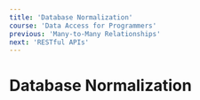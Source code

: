```yaml
---
title: 'Database Normalization'
course: 'Data Access for Programmers'
previous: 'Many-to-Many Relationships'
next: 'RESTful APIs'
---
```


# Database Normalization
